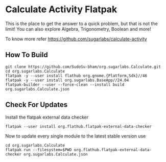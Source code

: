 # Calculate Activity Flatpak

This is the place to get the answer to a quick problem, but that is not the limit! You can also explore Algebra, Trigonometry, Boolean and more!

To know more refer https://github.com/sugarlabs/calculate-activity

## How To Build

```
git clone https://github.com/SudoSu-bham/org.sugarlabs.Calculate.git
cd org.sugarlabs.Calculate
flatpak -y --user install flathub org.gnome.{Platform,Sdk}//46
flatpak -y --user install org.sugarlabs.BaseApp//24.04
flatpak-builder --user --force-clean --install build org.sugarlabs.Calculate.json
```

## Check For Updates

Install the flatpak external data checker
```
flatpak --user install org.flathub.flatpak-external-data-checker
```

Now to update every single module to the latest stable version use
```
cd org.sugarlabs.Calculate
flatpak run --filesystem=$PWD org.flathub.flatpak-external-data-checker org.sugarlabs.Calculate.json
```
